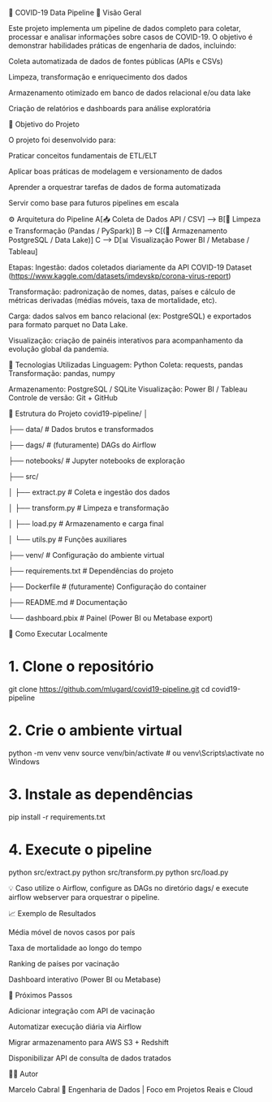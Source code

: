 🧬 COVID-19 Data Pipeline
📌 Visão Geral

Este projeto implementa um pipeline de dados completo para coletar, processar e analisar informações sobre casos de COVID-19.
O objetivo é demonstrar habilidades práticas de engenharia de dados, incluindo:

Coleta automatizada de dados de fontes públicas (APIs e CSVs)

Limpeza, transformação e enriquecimento dos dados

Armazenamento otimizado em banco de dados relacional e/ou data lake

Criação de relatórios e dashboards para análise exploratória

🧠 Objetivo do Projeto

O projeto foi desenvolvido para:

Praticar conceitos fundamentais de ETL/ELT

Aplicar boas práticas de modelagem e versionamento de dados

Aprender a orquestrar tarefas de dados de forma automatizada

Servir como base para futuros pipelines em escala

⚙️ Arquitetura do Pipeline
    A[📥 Coleta de Dados API / CSV] --> B[🧹 Limpeza e Transformação (Pandas / PySpark)]
    B --> C[(💾 Armazenamento PostgreSQL / Data Lake)]
    C --> D[📊 Visualização Power BI / Metabase / Tableau]


Etapas:
Ingestão: dados coletados diariamente da API COVID-19 Dataset (https://www.kaggle.com/datasets/imdevskp/corona-virus-report)

Transformação: padronização de nomes, datas, países e cálculo de métricas derivadas (médias móveis, taxa de mortalidade, etc).

Carga: dados salvos em banco relacional (ex: PostgreSQL) e exportados para formato parquet no Data Lake.

Visualização: criação de painéis interativos para acompanhamento da evolução global da pandemia.

🧰 Tecnologias Utilizadas
Linguagem:	Python
Coleta:	requests, pandas
Transformação:	pandas, numpy
<!-- Orquestração:	Apache Airflow  - futuramente -->
Armazenamento:	PostgreSQL / SQLite 
Visualização:	Power BI / Tableau
Controle de versão:	Git + GitHub
<!-- Ambiente	Docker - futuramente -->
🧩 Estrutura do Projeto
covid19-pipeline/
│

├── data/                  # Dados brutos e transformados

├── dags/                  # (futuramente) DAGs do Airflow

├── notebooks/             # Jupyter notebooks de exploração

├── src/

│   ├── extract.py         # Coleta e ingestão dos dados

│   ├── transform.py       # Limpeza e transformação

│   ├── load.py            # Armazenamento e carga final

│   └── utils.py           # Funções auxiliares

├── venv/                  # Configuração do ambiente virtual

├── requirements.txt       # Dependências do projeto

├── Dockerfile             # (futuramente) Configuração do container

├── README.md              # Documentação

└── dashboard.pbix         # Painel (Power BI ou Metabase export)

🚀 Como Executar Localmente
# 1. Clone o repositório
git clone https://github.com/mlugard/covid19-pipeline.git
cd covid19-pipeline

# 2. Crie o ambiente virtual
python -m venv venv
source venv/bin/activate  # ou venv\Scripts\activate no Windows

# 3. Instale as dependências
pip install -r requirements.txt

# 4. Execute o pipeline
python src/extract.py
python src/transform.py
python src/load.py


💡 Caso utilize o Airflow, configure as DAGs no diretório dags/ e execute airflow webserver para orquestrar o pipeline.

📈 Exemplo de Resultados

Média móvel de novos casos por país

Taxa de mortalidade ao longo do tempo

Ranking de países por vacinação

Dashboard interativo (Power BI ou Metabase)

🧾 Próximos Passos

 Adicionar integração com API de vacinação

 Automatizar execução diária via Airflow

 Migrar armazenamento para AWS S3 + Redshift

 Disponibilizar API de consulta de dados tratados

👨‍💻 Autor

Marcelo Cabral
📍 Engenharia de Dados | Foco em Projetos Reais e Cloud


